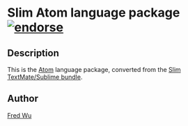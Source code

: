 # Slim Atom language package [![endorse](http://api.coderwall.com/fredwu/endorsecount.png)](http://coderwall.com/fredwu)

## Description

This is the [Atom](http://atom.io/) language package, converted from the [Slim TextMate/Sublime bundle](https://github.com/slim-template/ruby-slim.tmbundle).

## Author

[Fred Wu](http://fredwu.me/)
